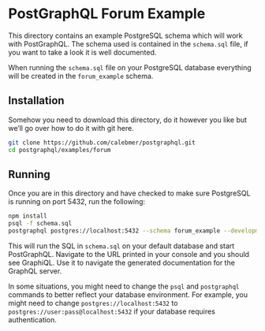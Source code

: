 # PostGraphQL Forum Example
This directory contains an example PostgreSQL schema which will work with PostGraphQL. The schema used is contained in the `schema.sql` file, if you want to take a look it is well documented.

When running the `schema.sql` file on your PostgreSQL database everything will be created in the `forum_example` schema.

## Installation
Somehow you need to download this directory, do it however you like but we’ll go over how to do it with git here.

```bash
git clone https://github.com/calebmer/postgraphql.git
cd postgraphql/examples/forum
```

## Running
Once you are in this directory and have checked to make sure PostgreSQL is running on port 5432, run the following:

```bash
npm install
psql -f schema.sql
postgraphql postgres://localhost:5432 --schema forum_example --development
```

This will run the SQL in `schema.sql` on your default database and start PostGraphQL. Navigate to the URL printed in your console and you should see GraphiQL. Use it to navigate the generated documentation for the GraphQL server.

In some situations, you might need to change the `psql` and `postgraphql` commands to better reflect your database environment. For example, you might need to change `postgres://localhost:5432` to `postgres://user:pass@localhost:5432` if your database requires authentication.
